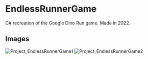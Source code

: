 # EndlessRunnerGame
C# recreation of the Google Dino Run game.
Made in 2022.

## Images
![Project_EndlessRunnerGame1](https://github.com/user-attachments/assets/0c7aba26-d1c7-4c13-8d7f-8e64fe544002)
![Project_EndlessRunnerGame2](https://github.com/user-attachments/assets/d9bfaae7-ea9d-4924-9fab-2960aa2fdbe5)

